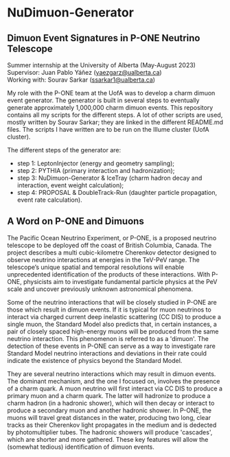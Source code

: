 # NuDimuon-Generator

## Dimuon Event Signatures in P-ONE Neutrino Telescope

Summer internship at the University of Alberta (May-August 2023)    
Supervisor: Juan Pablo Yáñez (yaezgarz@ualberta.ca)  
Working with: Sourav Sarkar (ssarkar1@ualberta.ca)

My role with the P-ONE team at the UofA was to develop a charm dimuon event generator. The generator is built in several steps to eventually generate approximately 1,000,000 charm dimuon events. This repository contains all my scripts for the different steps. A lot of other scripts are used, mostly written by Sourav Sarkar; they are linked in the different README.md files. The scripts I have written are to be run on the Illume cluster (UofA cluster).

The different steps of the generator are:
- step 1: LeptonInjector (energy and geometry sampling);
- step 2: PYTHIA (primary interaction and hadronization);
- step 3: NuDimuon-Generator & IceTray (charm hadron decay and interaction, event weight calculation);
- step 4: PROPOSAL & DoubleTrack-Run (daughter particle propagation, event rate calculation).

## A Word on P-ONE and Dimuons

The Pacific Ocean Neutrino Experiment, or P-ONE, is a proposed neutrino telescope to be deployed off the coast of British Columbia, Canada. The project describes a multi cubic-kilometre Cherenkov detector designed to observe neutrino interactions at energies in the TeV-PeV range. The telescope’s unique spatial and temporal resolutions will enable unprecedented identification of the products of these interactions. With P-ONE, physicists aim to investigate fundamental particle physics at the PeV scale and uncover previously unknown astronomical phenomena.

Some of the neutrino interactions that will be closely studied in P-ONE are those which result in dimuon events. If it is typical for muon neutrinos to interact via charged current deep inelastic scattering (CC DIS) to produce a single muon, the Standard Model also predicts that, in certain instances, a pair of closely spaced high-energy muons will be produced from the same neutrino interaction. This phenomenon is referred to as a 'dimuon'. The detection of these events in P-ONE can serve as a way to investigate rare Standard Model neutrino interactions and deviations in their rate could indicate the existence of physics beyond the Standard Model.

They are several neutrino interactions which may result in dimuon events. The dominant mechanism, and the one I focused on, involves the presence of a charm quark. A muon neutrino will first interact via CC DIS to produce a primary muon and a charm quark. The latter will hadronize to produce a charm hadron (in a hadronic shower), which will then decay or interact to produce a secondary muon and another hadronic shower. In P-ONE, the muons will travel great distances in the water, producing two long, clear tracks as their Cherenkov light propagates in the medium and is dedected by photomultiplier tubes. The hadronic showers will produce 'cascades', which are shorter and more gathered. These key features will allow the (somewhat tedious) identification of dimuon events.
